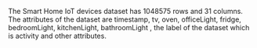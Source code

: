 The Smart Home IoT devices dataset  has 1048575 rows and 31 columns. The attributes of the dataset are timestamp, tv, oven, officeLight, fridge, bedroomLight, kitchenLight,  bathroomLight , the label of the dataset which is activity and other attributes.
